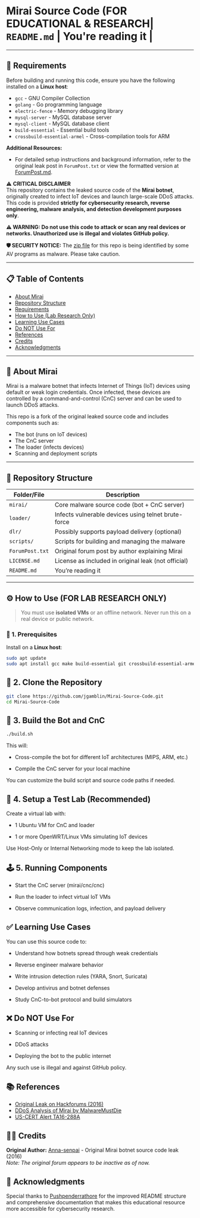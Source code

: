 # Mirai Source Code (FOR EDUCATIONAL & RESEARCH| `README.md`       | You're reading it                                     |

---

## 🔧 Requirements

Before building and running this code, ensure you have the following installed on a **Linux host**:

- `gcc` - GNU Compiler Collection
- `golang` - Go programming language
- `electric-fence` - Memory debugging library
- `mysql-server` - MySQL database server
- `mysql-client` - MySQL database client
- `build-essential` - Essential build tools
- `crossbuild-essential-armel` - Cross-compilation tools for ARM

**Additional Resources:**
- For detailed setup instructions and background information, refer to the original leak post in `ForumPost.txt` or view the formatted version at [ForumPost.md](ForumPost.md).


⚠️ **CRITICAL DISCLAIMER**  
This repository contains the leaked source code of the **Mirai botnet**, originally created to infect IoT devices and launch large-scale DDoS attacks. This code is provided **strictly for cybersecurity research, reverse engineering, malware analysis, and detection development purposes only**.

**⚠️ WARNING: Do not use this code to attack or scan any real devices or networks. Unauthorized use is illegal and violates GitHub policy.**

**🛡️ SECURITY NOTICE:** The [zip file](https://www.virustotal.com/en/file/f10667215040e87dae62dd48a5405b3b1b0fe7dbbfbf790d5300f3cd54893333/analysis/1477822491/) for this repo is being identified by some AV programs as malware. Please take caution.

---

## 📋 Table of Contents

- [About Mirai](#-about-mirai)
- [Repository Structure](#-repository-structure)
- [Requirements](#-requirements)
- [How to Use (Lab Research Only)](#️-how-to-use-for-lab-research-only)
- [Learning Use Cases](#-learning-use-cases)
- [Do NOT Use For](#-do-not-use-for)
- [References](#-references)
- [Credits](#-credits)
- [Acknowledgments](#-acknowledgments)

---

## 📌 About Mirai

Mirai is a malware botnet that infects Internet of Things (IoT) devices using default or weak login credentials. Once infected, these devices are controlled by a command-and-control (CnC) server and can be used to launch DDoS attacks.

This repo is a fork of the original leaked source code and includes components such as:
- The bot (runs on IoT devices)
- The CnC server
- The loader (infects devices)
- Scanning and deployment scripts

---

## 📁 Repository Structure

| Folder/File       | Description                                           |
|-------------------|-------------------------------------------------------|
| `mirai/`          | Core malware source code (bot + CnC server)          |
| `loader/`         | Infects vulnerable devices using telnet brute-force  |
| `dlr/`            | Possibly supports payload delivery (optional)        |
| `scripts/`        | Scripts for building and managing the malware        |
| `ForumPost.txt`   | Original forum post by author explaining Mirai       |
| `LICENSE.md`      | License as included in original leak (not official)  |
| `README.md`       | You’re reading it                                     |

---

## ⚙️ How to Use (FOR LAB RESEARCH ONLY)

> You must use **isolated VMs** or an offline network. Never run this on a real device or public network.

### 🔧 1. Prerequisites

Install on a **Linux host**:

```bash
sudo apt update
sudo apt install gcc make build-essential git crossbuild-essential-armel -y
```

## 🔨 2. Clone the Repository

```bash
git clone https://github.com/jgamblin/Mirai-Source-Code.git
cd Mirai-Source-Code
```

## 🔨 3. Build the Bot and CnC

```bash
./build.sh
```

This will:

*  Cross-compile the bot for different IoT architectures (MIPS, ARM, etc.)

*  Compile the CnC server for your local machine

You can customize the build script and source code paths if needed.

## 🧪 4. Setup a Test Lab (Recommended)

Create a virtual lab with:

*  1 Ubuntu VM for CnC and loader

*  1 or more OpenWRT/Linux VMs simulating IoT devices

Use Host-Only or Internal Networking mode to keep the lab isolated.

## 🕹 5. Running Components

*  Start the CnC server (mirai/cnc/cnc)

*  Run the loader to infect virtual IoT VMs

*  Observe communication logs, infection, and payload delivery

## ✅ Learning Use Cases

You can use this source code to:

*  Understand how botnets spread through weak credentials

*  Reverse engineer malware behavior

*  Write intrusion detection rules (YARA, Snort, Suricata)

*  Develop antivirus and botnet defenses

*  Study CnC-to-bot protocol and build simulators

## ❌ Do NOT Use For

*  Scanning or infecting real IoT devices

*  DDoS attacks

*  Deploying the bot to the public internet

Any such use is illegal and against GitHub policy. 

## 📚 References

* [Original Leak on Hackforums (2016)](https://hackforums.net/showthread.php?tid=5420472)
* [DDoS Analysis of Mirai by MalwareMustDie](https://blog.malwaremustdie.org/2016/10/mmd-0056-2016-new-mirai-elf-botnet.html)
* [US-CERT Alert TA16-288A](https://www.cisa.gov/news-events/alerts/2016/10/14/alert-ta16-288a)

## 👨‍💻 Credits

**Original Author:** [Anna-senpai](https://hackforums.net/showthread.php?tid=5420472) - Original Mirai botnet source code leak (2016)  
*Note: The original forum appears to be inactive as of now.*

## 🙏 Acknowledgments

Special thanks to [Pushpenderrathore](https://github.com/Pushpenderrathore) for the improved README structure and comprehensive documentation that makes this educational resource more accessible for cybersecurity research.

